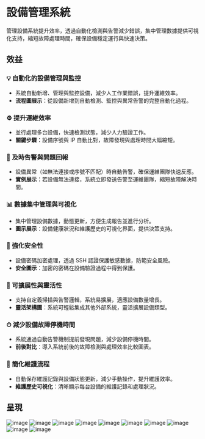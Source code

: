 # 設備管理系統
管理設備系統提升效率，透過自動化檢測與告警減少錯誤，集中管理數據提供可視化支持，縮短故障處理時間，確保設備穩定運行與快速決策。

## 效益

### 💡 自動化的設備管理與監控
- 系統自動新增、管理與監控設備，減少人工作業錯誤，提升運維效率。
- **流程圖展示**：從設備新增到自動檢測、監控與異常告警的完整自動化過程。

### ⚙️ 提升運維效率
- 並行處理多台設備，快速檢測狀態，減少人力驗證工作。
- **關鍵步驟**：設備序號與 IP 自動比對，故障發現與處理時間大幅縮短。

### 🚨 及時告警與問題回報
- 設備異常（如無法連接或序號不匹配）時自動告警，確保運維團隊快速反應。
- **實例展示**：若設備無法連接，系統立即發送告警至運維團隊，縮短故障解決時間。

### 📊 數據集中管理與可視化
- 集中管理設備數據，動態更新，方便生成報告並進行分析。
- **圖示展示**：設備健康狀況和維護歷史的可視化界面，提供決策支持。

### 🔐 強化安全性
- 設備密碼加密處理，透過 SSH 認證保護敏感數據，防範安全風險。
- **安全圖示**：加密的密碼在設備驗證過程中得到保護。

### 🚀 可擴展性與靈活性
- 支持自定義掃描與告警邏輯，系統易擴展，適應設備數量增長。
- **靈活架構圖**：系統可輕鬆集成其他外部系統，靈活擴展設備類型。

### ⏱ 減少設備故障停機時間
- 系統通過自動告警機制提前發現問題，減少設備停機時間。
- **前後對比**：導入系統前後的故障檢測與處理效率比較圖表。

### 🔧 簡化維護流程
- 自動保存維護記錄與設備狀態更新，減少手動操作，提升維護效率。
- **維護歷史可視化**：清晰顯示每台設備的維護記錄和處理狀況。


## 呈現
![image](https://github.com/user-attachments/assets/501277d3-8974-43a5-939d-1d31454b2af9)
![image](https://github.com/user-attachments/assets/9cc58954-fa3b-46bb-a6be-413e7ab5f4f7)
![image](https://github.com/user-attachments/assets/4b90634c-46d5-4886-bf6a-724a097a1bbd)
![image](https://github.com/user-attachments/assets/a03d94b3-4eea-42ce-ab26-da52d54d48ee)
![image](https://github.com/user-attachments/assets/bd2db244-c354-4c5f-9ccb-479f8c1c6e84)
![image](https://github.com/user-attachments/assets/798501a8-fdbd-4fd4-a0be-65ef461522ed)
![image](https://github.com/user-attachments/assets/093d57a0-f6cc-4079-921c-bf7338b332c2)
![image](https://github.com/user-attachments/assets/40675be9-3847-4f8a-829b-7744002774ae)
![image](https://github.com/user-attachments/assets/2531089e-1617-4c82-8ba0-a69394e1695e)
![image](https://github.com/user-attachments/assets/fc67bb9d-49ef-4d68-8d5e-00ca12548b3c)






